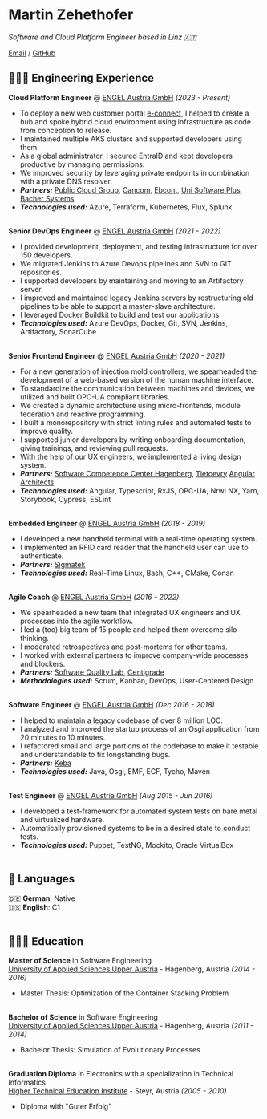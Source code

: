 # Martin Zehethofer

_Software and Cloud Platform Engineer based in Linz 🇦🇹_ <br>

[Email](mailto:contact@sophher.com) / [GitHub](https://github.com/sophher/)

## 👩🏼‍💻 Engineering Experience

**Cloud Platform Engineer** @ [ENGEL Austria GmbH](https://www.engelglobal.com/) _(2023 - Present)_ <br>

- To deploy a new web customer portal [e-connect](https://connect.engelglobal.com/), I helped to create a hub and spoke hybrid cloud environment using infrastructure as code from conception to release.
- I maintained multiple AKS clusters and supported developers using them.
- As a global administrator, I secured EntraID and kept developers productive by managing permissions.
- We improved security by leveraging private endpoints in combination with a private DNS resolver.
- **_Partners:_** [Public Cloud Group](https://pcg.io/), [Cancom](https://www.cancom.com/), [Ebcont](https://www.ebcont.com/en), [Uni Software Plus](https://www.unisoftwareplus.com/), [Bacher Systems](https://www.bacher.at/)
- **_Technologies used:_** Azure, Terraform, Kubernetes, Flux, Splunk
  <br><br>

**Senior DevOps Engineer** @ [ENGEL Austria GmbH](https://www.engelglobal.com/) _(2021 - 2022)_ <br>

- I provided development, deployment, and testing infrastructure for over 150 developers.
- We migrated Jenkins to Azure Devops pipelines and SVN to GIT repositories.
- I supported developers by maintaining and moving to an Artifactory server.
- I improved and maintained legacy Jenkins servers by restructuring old pipelines to be able to support a master-slave architecture.
- I leveraged Docker Buildkit to build and test our applications.
- **_Technologies used:_** Azure DevOps, Docker, Git, SVN, Jenkins, Artifactory, SonarCube
  <br><br>

**Senior Frontend Engineer** @ [ENGEL Austria GmbH](https://www.engelglobal.com/) _(2020 - 2021)_ <br>

- For a new generation of injection mold controllers, we spearheaded the development of a web-based version of the human machine interface.
- To standardize the communication between machines and devices, we utilized and built OPC-UA compliant libraries.
- We created a dynamic architecture using micro-frontends, module federation and reactive programming.
- I built a monorepository with strict linting rules and automated tests to improve quality.
- I supported junior developers by writing onboarding documentation, giving trainings, and reviewing pull requests.
- With the help of our UX engineers, we implemented a living design system.
- **_Partners:_** [Software Competence Center Hagenberg](https://www.scch.at/), [Tietoevry](https://www.tietoevry.com/) [Angular Architects](https://www.angulararchitects.io/)
- **_Technologies used:_** Angular, Typescript, RxJS, OPC-UA, Nrwl NX, Yarn, Storybook, Cypress, ESLint
  <br><br>

**Embedded Engineer** @ [ENGEL Austria GmbH](https://www.engelglobal.com/) _(2018 - 2019)_ <br>

- I developed a new handheld terminal with a real-time operating system.
- I implemented an RFID card reader that the handheld user can use to authenticate.
- **_Partners:_** [Sigmatek](https://www.sigmatek-automation.com/en/)
- **_Technologies used:_** Real-Time Linux, Bash, C++, CMake, Conan
  <br><br>

**Agile Coach** @ [ENGEL Austria GmbH](https://www.engelglobal.com/) _(2016 - 2022)_ <br>

- We spearheaded a new team that integrated UX engineers and UX processes into the agile workflow.
- I led a (too) big team of 15 people and helped them overcome silo thinking.
- I moderated retrospectives and post-mortems for other teams.
- I worked with external partners to improve company-wide processes and blockers.
- **_Partners:_** [Software Quality Lab](https://www.software-quality-lab.com/en/), [Centigrade](https://www.centigrade.de/en/)
- **_Methodologies used:_** Scrum, Kanban, DevOps, User-Centered Design
  <br><br>

**Software Engineer** @ [ENGEL Austria GmbH](https://www.engelglobal.com/) _(Dec 2016 - 2018)_ <br>

- I helped to maintain a legacy codebase of over 8 million LOC.
- I analyzed and improved the startup process of an Osgi application from 20 minutes to 10 minutes.
- I refactored small and large portions of the codebase to make it testable and understandable to fix longstanding bugs.
- **_Partners:_** [Keba](https://www.keba.com/en/home)
- **_Technologies used:_** Java, Osgi, EMF, ECF, Tycho, Maven
  <br><br>

**Test Engineer** @ [ENGEL Austria GmbH](https://www.engelglobal.com/) _(Aug 2015 - Jun 2016)_ <br>

- I developed a test-framework for automated system tests on bare metal and virtualized hardware.
- Automatically provisioned systems to be in a desired state to conduct tests.
- **_Technologies used:_** Puppet, TestNG, Mockito, Oracle VirtualBox
  <br><br>

## 💬 Languages

🇩🇪 **German**: Native <br>
🇺🇸 **English**: C1 <br>
<br>

## 👩🏼‍🎓 Education

**Master of Science** in Software Engineering<br>
[University of Applied Sciences Upper Austria](https://fh-ooe.at/en/degree-programs/software-engineering-master?campus=hagenberg) - Hagenberg, Austria _(2014 - 2016)_

- Master Thesis: Optimization of the Container Stacking Problem
  <br><br>

**Bachelor of Science** in Software Engineering<br>
[University of Applied Sciences Upper Austria](https://fh-ooe.at/en/degree-programs/software-engineering-bachelor?campus=hagenberg) - Hagenberg, Austria _(2011 - 2014)_

- Bachelor Thesis: Simulation of Evolutionary Processes
  <br><br>

**Graduation Diploma** in Electronics with a specialization in Technical Informatics<br>
[Higher Technical Education Institute](https://www.htl-steyr.ac.at/) - Steyr, Austria _(2005 - 2010)_

- Diploma with "Guter Erfolg"
